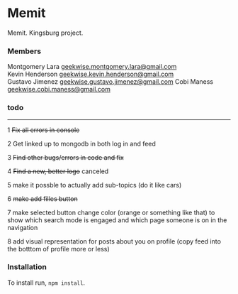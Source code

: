 # Memit
Memit. Kingsburg project.

### Members
Montgomery Lara geekwise.montgomery.lara@gmail.com  
Kevin Henderson geekwise.kevin.henderson@gmail.com  
Gustavo Jimenez geekwise.gustavo.jimenez@gmail.com
Cobi Maness geekwise.cobi.maness@gmail.com

### todo
----------------------------
1 ~~Fix all errors in console~~

2 Get linked up to mongodb in both log in and feed

3 ~~Find other bugs/errors in code and fix~~

4 ~~Find a new, better logo~~ canceled 

5 make it possble to actually add sub-topics (do it like cars)

6 ~~make add filles button~~

7 make selected button change color (orange or something like that) to show which search mode is engaged and which page someone is on in the navigation

8 add visual representation for posts about you on profile (copy feed into the botttom of profile more or less)

### Installation
To install run, `npm install`.
